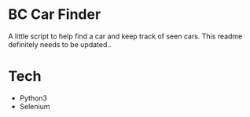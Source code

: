 # BC Car Finder 

A little script to help find a car and keep track of seen cars. This readme definitely needs to be updated.. 

# Tech 

- Python3 
 - Selenium
